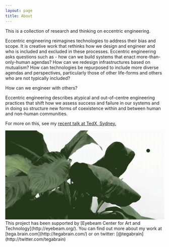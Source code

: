 ```yaml
---
layout: page
title: About
---
```



This is a collection of research and thinking on eccentric engineering.

Eccentric engineering reimagines technologies to address their bias and scope. It is creative work that rethinks how we design and engineer and who is included and excluded in these processes. Eccentric engineering asks questions such as - how can we build systems that enact more-than-only-human agendas? How can we redesign infrastructures based on mutualism? How can technologies be repurposed to include more diverse agendas and perspectives, particularly those of other life-forms and others who are not typically included?

How can we engineer with others?  

Eccentric engineering describes atypical and out-of-centre engineering practices that shift how we assess success and failure in our systems and in doing so structure new forms of coexistence within and between human and non-human communities.

For more on this, see my [recent talk at TedX, Sydney.](http://tedxsydney.com/site/item.cfm?item=FBB5B44FE8EFD26F716D09953F099D56)

<img src="https://github.com/eccentricengineering/eccentricengineering.github.io/blob/master/images/about/exhibitionPic-13.jpg?raw=true" alt="alt text" width="600px">
This project has been supported by [Eyebeam Center for Art and Technology](http://eyebeam.org/). You can find out more about my work at [tega.brain.com](http://tegabrain.com/) or on twitter: [@tegabrain](http://twitter.com/tegabrain)
